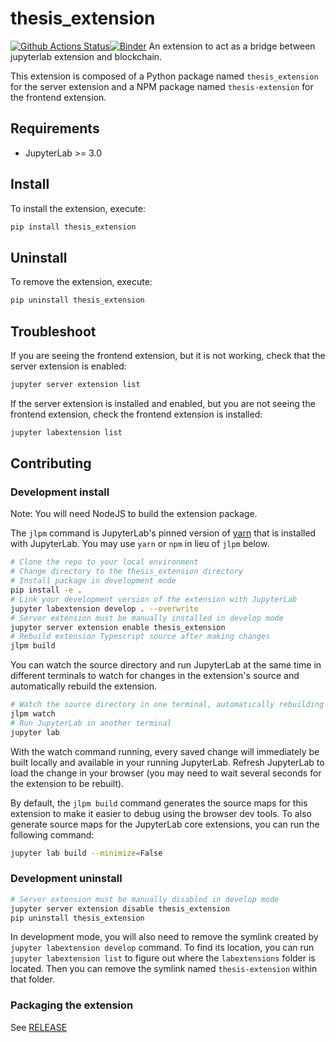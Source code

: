 # thesis_extension

[![Github Actions Status](https://github.com/github_username/thesis-extension/workflows/Build/badge.svg)](https://github.com/github_username/thesis-extension/actions/workflows/build.yml)[![Binder](https://mybinder.org/badge_logo.svg)](https://mybinder.org/v2/gh/github_username/thesis-extension/main?urlpath=lab)
An extension to act as a bridge between jupyterlab extension and blockchain.

This extension is composed of a Python package named `thesis_extension`
for the server extension and a NPM package named `thesis-extension`
for the frontend extension.

## Requirements

- JupyterLab >= 3.0

## Install

To install the extension, execute:

```bash
pip install thesis_extension
```

## Uninstall

To remove the extension, execute:

```bash
pip uninstall thesis_extension
```

## Troubleshoot

If you are seeing the frontend extension, but it is not working, check
that the server extension is enabled:

```bash
jupyter server extension list
```

If the server extension is installed and enabled, but you are not seeing
the frontend extension, check the frontend extension is installed:

```bash
jupyter labextension list
```

## Contributing

### Development install

Note: You will need NodeJS to build the extension package.

The `jlpm` command is JupyterLab's pinned version of
[yarn](https://yarnpkg.com/) that is installed with JupyterLab. You may use
`yarn` or `npm` in lieu of `jlpm` below.

```bash
# Clone the repo to your local environment
# Change directory to the thesis_extension directory
# Install package in development mode
pip install -e .
# Link your development version of the extension with JupyterLab
jupyter labextension develop . --overwrite
# Server extension must be manually installed in develop mode
jupyter server extension enable thesis_extension
# Rebuild extension Typescript source after making changes
jlpm build
```

You can watch the source directory and run JupyterLab at the same time in different terminals to watch for changes in the extension's source and automatically rebuild the extension.

```bash
# Watch the source directory in one terminal, automatically rebuilding when needed
jlpm watch
# Run JupyterLab in another terminal
jupyter lab
```

With the watch command running, every saved change will immediately be built locally and available in your running JupyterLab. Refresh JupyterLab to load the change in your browser (you may need to wait several seconds for the extension to be rebuilt).

By default, the `jlpm build` command generates the source maps for this extension to make it easier to debug using the browser dev tools. To also generate source maps for the JupyterLab core extensions, you can run the following command:

```bash
jupyter lab build --minimize=False
```

### Development uninstall

```bash
# Server extension must be manually disabled in develop mode
jupyter server extension disable thesis_extension
pip uninstall thesis_extension
```

In development mode, you will also need to remove the symlink created by `jupyter labextension develop`
command. To find its location, you can run `jupyter labextension list` to figure out where the `labextensions`
folder is located. Then you can remove the symlink named `thesis-extension` within that folder.

### Packaging the extension

See [RELEASE](RELEASE.md)
